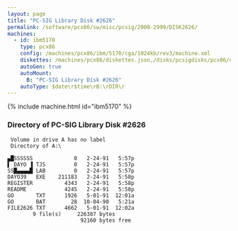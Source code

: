 ```yaml
---
layout: page
title: "PC-SIG Library Disk #2626"
permalink: /software/pcx86/sw/misc/pcsig/2000-2999/DISK2626/
machines:
  - id: ibm5170
    type: pcx86
    config: /machines/pcx86/ibm/5170/cga/1024kb/rev3/machine.xml
    diskettes: /machines/pcx86/diskettes.json,/disks/pcsigdisks/pcx86/diskettes.json
    autoGen: true
    autoMount:
      B: "PC-SIG Library Disk #2626"
    autoType: $date\r$time\rB:\rDIR\r
---
```


{% include machine.html id="ibm5170" %}

### Directory of PC-SIG Library Disk #2626

     Volume in drive A has no label
     Directory of A:\

    ▄█SSSSSS             0   2-24-91   5:57p
    ▌ DAYO ▐ TJS         0   2-24-91   5:57p
    SS█▄▄▄▄█ LAB         0   2-24-91   5:57p
    DAYO39   EXE    211183   2-24-91   5:58p
    REGISTER          4343   2-24-91   5:58p
    README            4245   2-24-91   5:58p
    GO       TXT      1926   5-01-91  12:01a
    GO       BAT        28  10-04-90   5:21a
    FILE2626 TXT      4662   5-01-91  12:02a
            9 file(s)     226387 bytes
                           92160 bytes free
